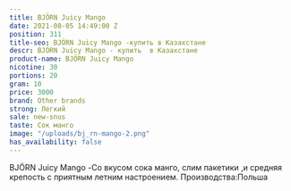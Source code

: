 ```yaml
---
title: BJÖRN Juicy Mango
date: 2021-08-05 14:49:00 Z
position: 311
title-seo: BJÖRN Juicy Mango -купить в Казахстане
descr: BJÖRN Juicy Mango - купить  в Казахстане
product-name: BJÖRN Juicy Mango
nicotine: 30
portions: 20
gram: 10
price: 3000
brand: Other brands
strong: Легкий
sale: new-snus
taste: Сок манго
image: "/uploads/bj_rn-mango-2.png"
has_availability: false
---
```


BJÖRN Juicy Mango -Со вкусом сока манго, слим пакетики ,и средняя крепость с приятным летним настроением. 
Производства:Польша 